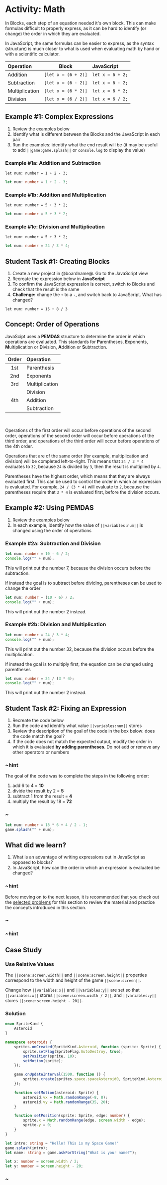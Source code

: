 # Activity: Math

In Blocks, each step of an equation needed it's own block. This can make formulas difficult to properly express, as it can be hard to identify (or change) the order in which they are evaluated.

In JavaScript, the same formulas can be easier to express, as the syntax (structure) is much closer to what is used when evaluating math by hand or with a scientific calculator.

| Operation         | Block                 | JavaScript            |
| :---------------- | :-------------------: | :-------------------- |
| Addition          | ``[let x = (6 + 2)]`` | ``let x = 6 + 2;``    |
| Subtraction       | ``[let x = (6 - 2)]`` | ``let x = 6 - 2;``    |
| Multiplication    | ``[let x = (6 * 2)]`` | ``let x = 6 * 2;``    |
| Division          | ``[let x = (6 / 2)]`` | ``let x = 6 / 2;``    |

## Example #1: Complex Expressions

1. Review the examples below
2. Identify what is different between the Blocks and the JavaScript in each pair
3. Run the examples: identify what the end result will be (it may be useful to add ``||game:game.splash||`` or ``console.log`` to display the value)

### Example #1a: Addition and Subtraction

```blocks
let num: number = 1 + 2 - 3;
```

```typescript
let num: number = 1 + 2 - 3;
```

### Example #1b: Addition and Multiplication

```blocks
let num: number = 5 + 3 * 2;
```

```typescript
let num: number = 5 + 3 * 2;
```

### Example #1c: Division and Multiplication

```blocks
let num: number = 5 + 3 * 2;
```

```typescript
let num: number = 24 / 3 * 4;
```

## Student Task #1: Creating Blocks

1. Create a new project in @boardname@. Go to the JavaScript view
2. Recreate the expression below in **JavaScript**
3. To confirm the JavaScript expression is correct, switch to Blocks and check that the result is the same
4. **Challenge:** change the ``+`` to a ``-``, and switch back to JavaScript. What has changed?

```blocks
let num: number = 15 + 8 / 3
```

## Concept: Order of Operations

JavaScipt uses a **PEMDAS** structure to determine the order in which operations are evaluated. This standards for **P**arentheses, **E**xponents, **M**ultiplication or **D**ivision, **A**ddition or **S**ubtraction.

| Order	| Operation         |
| :---:	| :---------------- |
| 1st   | Parenthesis       |
| 2nd   | Exponents         |
| 3rd   | Multiplication    |
|       | Division          |
| 4th   | Addition          |
|       | Subtraction       |

<br />

Operations of the first order will occur before operations of the second order, operations of the second order will occur before operations of the third order, and operations of the third order will occur before operations of the 4th order.

Operations that are of the same order (for example, multiplication and division) will be completed left-to-right. This means that ``24 / 3 * 4`` evaluates to ``32``, because ``24`` is divided by ``3``, then the result is multiplied by ``4``.

Parentheses have the highest order, which means that they are always evaluated first. This can be used to control the order in which an expression is evaluated. For example, ``24 / (3 * 4)`` will evaluate to ``2``, because the parentheses require that ``3 * 4`` is evaluated first, before the division occurs.

## Example #2: Using PEMDAS

1. Review the examples below
2. In each example, identify how the value of ``||variables:num||`` is changed using the order of operations

### Example #2a: Subtraction and Division

```typescript
let num: number = 10 - 6 / 2;
console.log("" + num);
```

This will print out the number 7, because the division occurs before the subtraction.

If instead the goal is to subtract before dividing, parentheses can be used to change the order

```typescript
let num: number = (10 - 6) / 2;
console.log("" + num);
```

This will print out the number 2 instead.

### Example #2b: Division and Multiplication

```typescript
let num: number = 24 / 3 * 4;
console.log("" + num);
```

This will print out the number 32, because the division occurs before the multiplication.

If instead the goal is to multiply first, the equation can be changed using parentheses

```typescript
let num: number = 24 / (3 * 4);
console.log("" + num);
```

This will print out the number 2 instead.

## Student Task #2: Fixing an Expression

1. Recreate the code below
2. Run the code and identify what value ``||variables:num||`` stores
3. Review the description of the goal of the code in the box below: does the code match the goal?
4. If the code does not match the expected output, modify the order in which it is evaluated **by adding parentheses**. Do not add or remove any other operators or numbers 

### ~hint

The goal of the code was to complete the steps in the following order:

1. add 6 to 4 = **10**
2. divide the result by 2 = **5**
3. subtract 1 from the result = **4**
4. multiply the result by 18 = **72**

### ~

```typescript
let num: number = 18 * 6 + 4 / 2 - 1;
game.splash("" + num);
```

## What did we learn?

1. What is an advantage of writing expressions out in JavaScript as opposed to blocks?
2. In JavaScript, how can the order in which an expression is evaluated be changed?

### ~hint

Before moving on to the next lesson, it is recommended that you check out the [selected problems](/courses/csintro3/intro/math-problems) for this section to review the material and practice the concepts introduced in this section.

### ~

### ~hint

## Case Study

### Use Relative Values

The ``||scene:screen.width||`` and ``||scene:screen.height||`` properties correspond to the width and height of the game ``||scene:screen||``.

Change how ``||variables:x||`` and ``||variables:y||`` are set so that ``||variables:x||`` stores ``||scene:screen.width / 2||``, and ``||variables:y||`` stores ``||scene:screen.height - 20||``.

### Solution

```typescript
enum SpriteKind {
    Asteroid
}

namespace asteroids {
    sprites.onCreated(SpriteKind.Asteroid, function (sprite: Sprite) {
        sprite.setFlag(SpriteFlag.AutoDestroy, true);
        setPosition(sprite, 10);
        setMotion(sprite);
    });

    game.onUpdateInterval(1500, function () {
        sprites.create(sprites.space.spaceAsteroid0, SpriteKind.Asteroid);
    });

    function setMotion(asteroid: Sprite) {
        asteroid.vx = Math.randomRange(-8, 8);
        asteroid.vy = Math.randomRange(35, 20);
    }

    function setPosition(sprite: Sprite, edge: number) {
        sprite.x = Math.randomRange(edge, screen.width - edge);
        sprite.y = 0;
    }
}

let intro: string = "Hello! This is my Space Game!"
game.splash(intro);
let name: string = game.askForString("What is your name?");

let x: number = screen.width / 2;
let y: number = screen.height - 20;
```

### ~